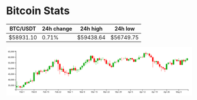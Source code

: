 # Bitcoin Stats

BTC/USDT|24h change|24h high|24h low|
|---|---|---|---|
|$58931.10|0.71%|$59438.64|$56749.75|

<img src="./chart.svg">
